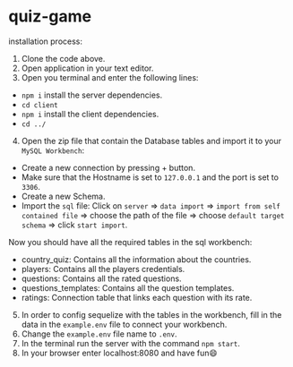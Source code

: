 # quiz-game
installation process:

1. Clone the code above.
2. Open application in your text editor.
3. Open you terminal and enter the following lines:
 - `npm i` install the server dependencies. 
 - `cd client` 
 - `npm i` install the client dependencies.
 - `cd ../`

4. Open the zip file that contain the Database tables and import it to your `MySQL Workbench`:
 - Create a new connection by pressing + button.
 - Make sure that the Hostname is set to `127.0.0.1` and the port is set to `3306`.
 - Create a new Schema.
 - Import the `sql` file:
 Click on `server` => `data import` => `import from self contained file` => choose the path of the file => choose `default target schema` => click `start import`.
 
Now you should have all the required tables in the sql workbench:
  - country_quiz: Contains all the information about the countries.
  - players: Contains all the players credentials.
  - questions: Contains all the rated questions.
  - questions_templates: Contains all the question templates.
  - ratings: Connection table that links each question with its rate.
    
5. In order to config sequelize with the tables in the workbench, fill in the data in the `example.env` file to connect your workbench.
6. Change the `example.env` file name to `.env`.
7. In the terminal run the server with the command  `npm start`.
8. In your browser enter localhost:8080 and have fun😄
